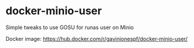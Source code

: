 # docker-minio-user
Simple tweaks to use GOSU for runas user on Minio

Docker image:
https://hub.docker.com/r/gavinjonespf/docker-minio-user/
